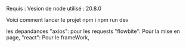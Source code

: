 
Requis :
Vesion de node utilisé : 20.8.0

Voici comment lancer le projet
npm i
npm run dev


les depandances
"axios": pour les requests
"flowbite": Pour la mise en page,
"react": Pour le frameWork,